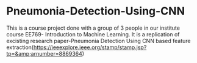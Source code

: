 # Pneumonia-Detection-Using-CNN
This is a course project done with a group of 3 people in our institute course EE769- Introduction to Machine Learning. It is a replication of excisting research paper-Pneumonia  Detection Using CNN based feature extraction(https://ieeexplore.ieee.org/stamp/stamp.jsp?tp=&amp;arnumber=8869364)
